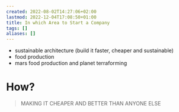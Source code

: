 ```yaml
---
created: 2022-08-02T14:27:06+02:00
lastmod: 2022-12-04T17:08:50+01:00
title: In which Area to Start a Company
tags: []
aliases: []
---
```

- sustainable architecture (build it faster, cheaper and sustainable)  
- food production  
- mars food production and planet terraforming  
  
# How?
>MAKING IT CHEAPER AND BETTER THAN ANYONE ELSE
